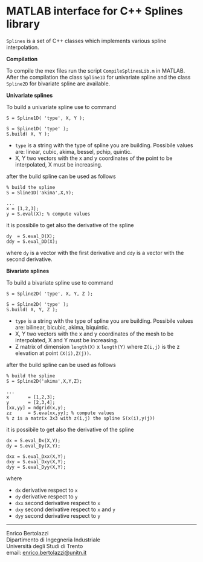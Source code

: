 MATLAB interface for C++ Splines library
=======

`Splines` is a set of C++ classes which implements various spline interpolation.

**Compilation**

To compile the mex files run the script `CompileSplinesLib.m` in MATLAB.
After the compilation the class `Spline1D` for univariate
spline and the class `Spline2D` for bivariate spline are available.

**Univariate splines**

To build a univariate spline use to command

~~~
S = Spline1D( 'type', X, Y );

S = Spline1D( 'type' );
S.build( X, Y );
~~~

- `type` is a string with the type of spline you are building.
         Possibile values are:
         linear, cubic, akima, bessel, pchip, quintic.
- X, Y   two vectors with the x and y coordinates of the point
         to be interpolated, X must be increasing.

after the build spline can be used as follows

~~~
% build the spline
S = Sline1D('akima',X,Y);

...
x = [1,2,3];
y = S.eval(X); % compute values
~~~

it is possibile to get also the derivative of the spline

~~~
dy  = S.eval_D(X);
ddy = S.eval_DD(X);
~~~

where `dy` is a vector with the first derivative and
`ddy` is a vector with the second derivative.

**Bivariate splines**

To build a bivariate spline use to command

~~~
S = Spline2D( 'type', X, Y, Z );

S = Spline2D( 'type' );
S.build( X, Y, Z );
~~~

- `type` is a string with the type of spline you are building.
         Possibile values are:
         bilinear, bicubic, akima, biquintic.
- X, Y   two vectors with the x and y coordinates of the mesh
         to be interpolated, X and Y must be increasing.
- Z      matrix of dimension `length(X)` x `length(Y)`
         where `Z(i,j)` is the z elevation at point
         `(X(i),Z(j))`.

after the build spline can be used as follows

~~~
% build the spline
S = Spline2D('akima',X,Y,Z);

...
x       = [1,2,3];
y       = [2,3,4];
[xx,yy] = ndgrid(x,y);
zz      = S.eva(xx,yy); % compute values
% z is a matrix 3x3 with z(i,j) the spline S(x(i),y(j))
~~~

it is possibile to get also the derivative of the spline

~~~
dx = S.eval_Dx(X,Y);
dy = S.eval_Dy(X,Y);

dxx = S.eval_Dxx(X,Y);
dxy = S.eval_Dxy(X,Y);
dyy = S.eval_Dyy(X,Y);
~~~

where

- `dx` derivative respect to `x`
- `dy` derivative respect to `y`
- `dxx` second derivative respect to `x`
- `dxy` second derivative respect to `x` and `y`
- `dyy` second derivative respect to `y`

* * *

Enrico Bertolazzi<br>
Dipartimento di Ingegneria Industriale<br>
Università degli Studi di Trento <br>
email: enrico.bertolazzi@unitn.it
